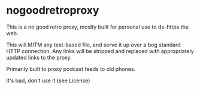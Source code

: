 # nogoodretroproxy

This is a no good retro proxy, moslty built for personal use to de-https the web. 

This will MITM any text-based file, and serve it up over a bog standard HTTP connection. Any links will be stripped and replaced with appropriately updated links to the proxy. 

Primarily built to proxy podcast feeds to old phones. 

It's bad, don't use it (see License)
